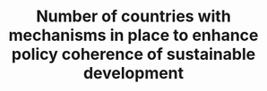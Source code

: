 ---
actual_indicator_available: null
actual_indicator_available_description: null
comments_and_limitations: null
data_non_statistical: true
date_metadata_updated: null
date_of_national_source_publication: null
disaggregation_categories: null
disaggregation_geography: null
goal_meta_link: http://unstats.un.org/sdgs/files/metadata-compilation/Metadata-Goal-17.pdf
graph: null
graph_title: Number of countries with mechanisms in place to enhance policy coherence
  of sustainable development
graph_type: null
has_metadata: false
indicator: 17.14.1
indicator_definition: ''
indicator_name: Number of countries with mechanisms in place to enhance policy coherence
  of sustainable development
indicator_sort_order: 17-14-01
indicator_variable: null
international_and_national_references: null
layout: indicator
method_of_computation: ''
periodicity: null
permalink: /17-14-1/
published: false
rationale_interpretation: ''
reporting_status: notstarted
scheduled_update_by_SDG_team: null
scheduled_update_by_national_source: null
sdg_goal: 17
source_active_1: true
source_agency_staff_email_1: null
source_agency_staff_name_1: null
source_agency_survey_dataset_1: null
source_notes_1: null
source_title_1: null
source_url_1: null
target: Enhance policy coherence for sustainable development.
target_id: '17.14'
time_period: null
title: Number of countries with mechanisms in place to enhance policy coherence of
  sustainable development
un_custodial_agency: UNEP
un_designated_tier: '3'
unit_of_measure: null
variable_description: null
variable_notes: null
---